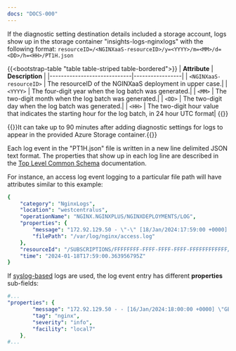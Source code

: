 ```yaml
---
docs: "DOCS-000"
---
```


If the diagnostic setting destination details included a storage account, logs show up in the storage container "insights-logs-nginxlogs" with the following format: `resourceID=/<NGINXaaS-resourceID>/y=<YYYY>/m=<MM>/d=<DD>/h=<HH>/PT1H.json`

{{<bootstrap-table "table table-striped table-bordered">}}
| **Attribute**               | **Description** |
|-----------------------------|-----------------|
| `<NGINXaaS-resourceID>`     | The resourceID of the NGINXaaS deployment in upper case.|
| `<YYYY>`                    | The four-digit year when the log batch was generated.|
| `<MM>`                      | The two-digit month when the log batch was generated.|
| `<DD>`                      | The two-digit day when the log batch was generated.|
| `<HH>`                      | The two-digit hour value that indicates the starting hour for the log batch, in 24 hour UTC format|
{{</bootstrap-table>}}

{{<note>}}It can take up to 90 minutes after adding diagnostic settings for logs to appear in the provided Azure Storage container.{{</note>}}

Each log event in the "PT1H.json" file is written in a new line delimited JSON text format. The properties that show up in each log line are described in the [Top Level Common Schema](https://learn.microsoft.com/en-us/azure/azure-monitor/essentials/resource-logs-schema#top-level-common-schema) documentation.

For instance, an access log event logging to a particular file path will have attributes similar to this example:

```yaml
{
	"category": "NginxLogs",
	"location": "westcentralus",
	"operationName": "NGINX.NGINXPLUS/NGINXDEPLOYMENTS/LOG",
	"properties": {
		"message": "172.92.129.50 - \"-\" [18/Jan/2024:17:59:00 +0000] \"GET / HTTP/1.1\" 200 11232 \"-\" \"curl/8.4.0\" \"-\" \"20.69.58.179\" sn=\"localhost\" rt=0.000 ua=\"-\" us=\"-\" ut=\"-\" ul=\"-\" cs=\"-\" ",
		"filePath": "/var/log/nginx/access.log"
	},
	"resourceId": "/SUBSCRIPTIONS/FFFFFFFF-FFFF-FFFF-FFFF-FFFFFFFFFFFF/RESOURCEGROUPS/RESOURCEGROUP1/PROVIDERS/NGINX.NGINXPLUS/NGINXDEPLOYMENTS/TEST1",
	"time": "2024-01-18T17:59:00.363956795Z"
}
```

If [syslog-based](#logging-to-syslog) logs are used, the log event entry has different **properties** sub-fields:

```yaml
#...
"properties": {
		"message": "172.92.129.50 - - [16/Jan/2024:18:00:00 +0000] \"GET / HTTP/1.1\" 200 11232 \"-\" \"curl/8.4.0\"",
		"tag": "nginx",
		"severity": "info",
		"facility": "local7"
	},
#...
```
